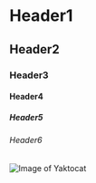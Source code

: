# Header1 
## Header2
### Header3
#### Header4
##### Header5
###### Header6
![Image of Yaktocat](https://octodex.github.com/images/yaktocat.png)
